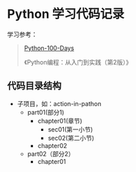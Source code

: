 
# Python 学习代码记录
学习参考：
> [Python-100-Days](https://github.com/jackfrued/Python-100-Days)
> 
> 《Python编程：从入门到实践（第2版）》

## 代码目录结构
- 子项目，如：action-in-pathon
  - part01(部分1)
    - chapter01(章节)
      - sec01(第一小节)
      - sec02(第二小节)
    - chapter02
  - part02（部分2）
    - chapter01






